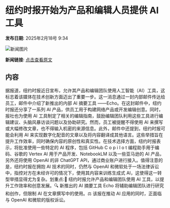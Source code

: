 # 纽约时报开始为产品和编辑人员提供 AI 工具

**发布日期**: 2025年2月18号 9:34

![新闻图片](https://pic.chinaz.com/picmap/201811151725243848_13.jpg)

**新闻链接**: [点击查看原文](https://www.aibase.com/zh/news/15448)

## 内容

据报道，纽约时报近日宣布，允许其产品和编辑团队使用人工智能（AI）工具，这标志着该媒体在技术创新方面迈出了重要一步。这一消息通过一封内部邮件传达给员工，邮件中介绍了新推出的内部 AI 摘要工具 ——Echo。在这封邮件中，纽约时报还分享了一系列 AI 产品，供员工用于构建网络产品或开发编辑创意。同时，报社也为使用 AI 工具制定了相关的编辑指南，鼓励编辑团队利用这些工具进行编辑建议、头脑风暴访谈问题以及协助研究。然而，员工被提醒不得使用 AI 来撰写或大幅修改文章，也不得输入机密的来源信息。此外，邮件中还提到，纽约时报可能会利用 AI 来实现数字化配音的文章以及将内容翻译成其他语言。这些举措旨在提升工作效率，同时确保内容的原创性和真实性。在技术选择方面，纽约时报表示，将批准使用一些特定的 AI 程序，包括 GitHub C o p i l o t 编程助手用于编码、谷歌的 Vertex AI 用于产品开发、NotebookLM 以及一些亚马逊的 AI 产品，另外还将使用 OpenAI 的非 ChatGPT API，通过商业账户进行接入。值得注意的是，纽约时报在拥抱 AI 技术的同时，仍然与 OpenAI 和微软处于一场法律诉讼中，指控对方在未经许可的情况下，使用其内容来训练生成式 AI，这使得这一转型举措显得尤为复杂。划重点:📄 纽约时报允许产品和编辑团队使用 AI 工具，以提升工作效率和创意发展。🔍 新推出的 AI 摘要工具 Echo 将辅助编辑团队进行研究和创作，但限制 AI 在文章撰写中的使用。⚖️ 该报在推动 AI 应用的同时，正面临与 OpenAI 和微软的版权诉讼。
